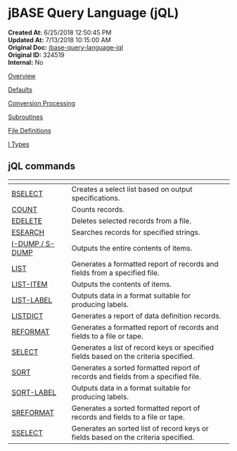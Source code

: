 # jBASE Query Language (jQL)

**Created At:** 6/25/2018 12:50:45 PM  
**Updated At:** 7/13/2018 10:15:00 AM  
**Original Doc:** [jbase-query-language-jql](https://docs.jbase.com/46350-jql/jbase-query-language-jql)  
**Original ID:** 324519  
**Internal:** No  

[Overview](./../jql)

[Defaults](./../defaults)

[Conversion Processing](./../conversion-processing/conversion-processing)

[Subroutines](./../subroutines)

[File Definitions](./../file-definitions)

[I Types](./../conversion-processing/i-types)

## jQL commands


| <!----> | <!----> |
| --- | --- |
| [BSELECT](./../bselect) | Creates a select list based on output specifications. |
| [COUNT](./../count) | Counts records. |
| [EDELETE](./../edelete) | Deletes selected records from a file. |
| [ESEARCH](./../esearch) | Searches records for specified strings. |
| [I-DUMP / S-DUMP](./../i-dump-&-s-dump) | Outputs the entire contents of items. |
| [LIST](./../list) | Generates a formatted report of records and fields from a specified file. |
| [LIST-ITEM](./../list-item) | Outputs the contents of items. |
| [LIST-LABEL](./../list-label) | Outputs data in a format suitable for producing labels. |
| [LISTDICT](./../listdict%28s%29) | Generates a report of data definition records. |
| [REFORMAT](./../reformat) | Generates a formatted report of records and fields to a file or tape. |
| [SELECT](./../select) | Generates a list of record keys or specified fields based on the criteria specified. |
| [SORT](./../sort) | Generates a sorted formatted report of records and fields from a specified file. |
| [SORT-LABEL](./../sort-label) | Outputs data in a format suitable for producing labels. |
| [SREFORMAT](./../srefformat) | Generates a sorted formatted report of records and fields to a file or tape. |
| [SSELECT](./../sselect) | Generates an sorted list of record keys or fields based on the criteria specified. |

  
<PageFooter />
